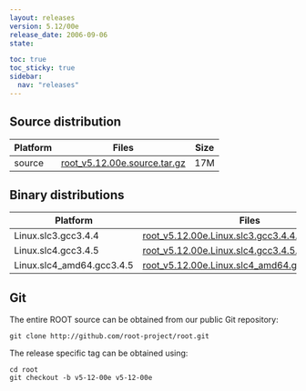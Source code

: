 ```yaml
---
layout: releases
version: 5.12/00e
release_date: 2006-09-06
state:

toc: true
toc_sticky: true
sidebar:
  nav: "releases"
---
```



## Source distribution

| Platform       | Files | Size |
|-----------|-------|-----|
| source | [root_v5.12.00e.source.tar.gz](https://root.cern/download/root_v5.12.00e.source.tar.gz) |  17M |


## Binary distributions

| Platform       | Files | Size |
|-----------|-------|-----|
| Linux.slc3.gcc3.4.4 | [root_v5.12.00e.Linux.slc3.gcc3.4.4.tar.gz](https://root.cern/download/root_v5.12.00e.Linux.slc3.gcc3.4.4.tar.gz) |  34M |
| Linux.slc4.gcc3.4.5 | [root_v5.12.00e.Linux.slc4.gcc3.4.5.tar.gz](https://root.cern/download/root_v5.12.00e.Linux.slc4.gcc3.4.5.tar.gz) |  34M |
| Linux.slc4_amd64.gcc3.4.5 | [root_v5.12.00e.Linux.slc4_amd64.gcc3.4.5.tar.gz](https://root.cern/download/root_v5.12.00e.Linux.slc4_amd64.gcc3.4.5.tar.gz) |  35M |



## Git
The entire ROOT source can be obtained from our public Git repository:

~~~
git clone http://github.com/root-project/root.git
~~~
The release specific tag can be obtained using:
~~~
cd root
git checkout -b v5-12-00e v5-12-00e
~~~

